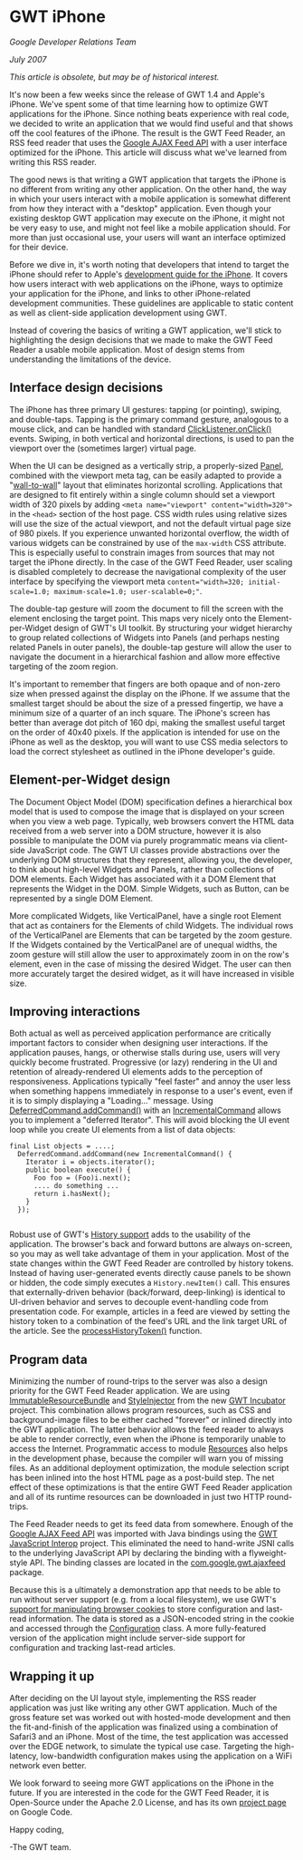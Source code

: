 GWT iPhone
===

_Google Developer Relations Team_

_July 2007_

_This article is obsolete, but may be of historical interest._

It's now been a few weeks since the release of GWT 1.4 and Apple's iPhone.
We've spent some of that time learning how to optimize GWT
applications for the iPhone. Since nothing beats experience with real
code, we decided to write an application that we would find useful and that
shows off the cool features of the iPhone. The result is the
GWT Feed Reader, an RSS feed reader that uses the
[Google
AJAX Feed API](http://developers.google.com/feed/) with a user interface optimized for the iPhone. This article
will discuss what we've learned from writing this RSS reader.

The good news is that writing a GWT application that
targets the iPhone is no different from writing any other application.
On the other hand, the way in which your users interact with a mobile application is
somewhat different from how they interact with a "desktop" application.
Even though your existing desktop GWT application may execute on the iPhone,
it might not be very easy to use, and might not feel like a mobile application should.
For more than just occasional use, your users will want an
interface optimized for their device.

Before we dive in, it's worth noting that
developers that intend to target the iPhone should refer to Apple's
[development
guide for the iPhone](http://developer.apple.com/iphone/). It covers how users interact with web
applications on the iPhone, ways to optimize your application for the iPhone,
and links to other iPhone-related development communities. These
guidelines are applicable to static content as well as client-side application
development using GWT.

Instead of covering the basics of writing a GWT application, we'll stick
to highlighting the design decisions that we made to make the GWT Feed Reader a
usable mobile application. Most of design stems from understanding the
limitations of the device.

## Interface design decisions

The iPhone has three primary UI gestures: tapping (or pointing),
swiping, and double-taps. Tapping is the primary command gesture,
analogous to a mouse click, and can be handled with standard
[ClickListener.onClick()](/javadoc/latest/com/google/gwt/user/client/ui/ClickListener.html)
events. Swiping, in both vertical and horizontal directions, is used to
pan the viewport over the (sometimes larger) virtual page.

When the UI can be designed as a vertically strip, a properly-sized
[Panel](/javadoc/latest/com/google/gwt/user/client/ui/Panel.html),
combined with the viewport meta tag, can be easily adapted to provide a
"[wall-to-wall](http://gwt-feed-reader.googlecode.com/svn/trunk/src/com/google/gwt/sample/feedreader/client/WallToWallPanel.java)"
layout that eliminates horizontal scrolling. Applications that are
designed to fit entirely within a single column should set a viewport width of
320 pixels by adding `<meta
name="viewport" content="width=320">` in the
`<head>` section of the host
page. CSS width rules using relative sizes will use the size of the actual
viewport, and not the default virtual page size of 980 pixels. If you
experience unwanted horizontal overflow, the width of various widgets can be
constrained by use of the `max-width`
CSS attribute. This is especially useful to constrain images from sources
that may not target the iPhone directly. In the case of the GWT Feed
Reader, user scaling is disabled completely to decrease the navigational
complexity of the user interface by specifying the viewport meta
`content="width=320; initial-scale=1.0; maximum-scale=1.0;
user-scalable=0;"`.

The double-tap gesture will zoom the document to fill the screen with the
element enclosing the target point. This maps very nicely onto the
Element-per-Widget design of GWT's UI toolkit. By structuring your widget
hierarchy to group related collections of Widgets into Panels (and perhaps
nesting related Panels in outer panels), the double-tap gesture will allow the
user to navigate the document in a hierarchical fashion and allow more effective
targeting of the zoom region.

It's important to remember that fingers are both opaque and of non-zero
size when pressed against the display on the iPhone. If we assume that the
smallest target should be about the size of a pressed fingertip, we have a
minimum size of a quarter of an inch square. The iPhone's screen has better than
average dot pitch of 160 dpi, making the smallest useful target on the order of
40x40 pixels. If the application is intended for use on the iPhone as well
as the desktop, you will want to use CSS media selectors to load the correct
stylesheet as outlined in the iPhone developer's guide.

## Element-per-Widget design

The Document Object Model (DOM) specification defines a hierarchical box
model that is used to compose the image that is displayed on your screen when
you view a web page. Typically, web browsers convert the HTML data
received from a web server into a DOM structure, however it is also possible to
manipulate the DOM via purely programmatic means via client-side JavaScript
code. The GWT UI classes provide abstractions over the underlying DOM
structures that they represent, allowing you, the developer, to think about
high-level Widgets and Panels, rather than collections of DOM elements.
Each Widget has associated with it a DOM Element that represents the Widget in
the DOM. Simple Widgets, such as Button, can be represented by a single
DOM Element.

More complicated Widgets, like VerticalPanel, have a single root Element
that act as containers for the Elements of child Widgets. The individual
rows of the VerticalPanel are Elements that can be targeted by the zoom
gesture. If the Widgets contained by the VerticalPanel are of unequal
widths, the zoom gesture will still allow the user to approximately zoom in on
the row's element, even in the case of missing the desired Widget. The
user can then more accurately target the desired widget, as it will have
increased in visible size.

## Improving interactions

Both actual as well as perceived application performance are critically
important factors to consider when designing user interactions. If the
application pauses, hangs, or otherwise stalls during use, users will very
quickly become frustrated.
Progressive (or lazy) rendering in the UI and retention of already-rendered UI
elements adds to the perception of responsiveness.
Applications typically "feel faster" and annoy the user less when something happens
immediately in response to a user's event, even if it is to simply displaying a
"Loading..." message. Using
[DeferredCommand.addCommand()](/javadoc/latest/com/google/gwt/user/client/DeferredCommand.html) with an
[IncrementalCommand](/javadoc/latest/com/google/gwt/user/client/IncrementalCommand.html)
allows you to implement a "deferred Iterator". This will avoid blocking
the UI event loop while you create UI elements from a list of data
objects:

```
final List objects = ....;
  DeferredCommand.addCommand(new IncrementalCommand() {
    Iterator i = objects.iterator();
    public boolean execute() {
      Foo foo = (Foo)i.next();
      .... do something ...
      return i.hasNext();
    }
  });
  
```

Robust use of GWT's
[History
support](/javadoc/latest/com/google/gwt/user/client/History.html) adds to the usability of the application. The browser's back
and forward buttons are always on-screen, so you may as well take advantage of
them in your application. Most of the state changes within the GWT Feed
Reader are controlled by history tokens. Instead of having user-generated
events directly cause panels to be shown or hidden, the code simply executes a
`History.newItem()` call. This
ensures that externally-driven behavior (back/forward, deep-linking) is
identical to UI-driven behavior and serves to decouple event-handling code from
presentation code. For example, articles in a feed are viewed by setting the
history token to a combination of the feed's URL and the link target URL of the
article. See the
[processHistoryToken()](http://gwt-feed-reader.googlecode.com/svn/trunk/src/com/google/gwt/sample/feedreader/client/GwtFeedReader.java)
function.

## Program data

Minimizing the number of round-trips to the server was also a design
priority for the GWT Feed Reader application. We are using
[ImmutableResourceBundle](http://code.google.com/p/google-web-toolkit-incubator/wiki/ImmutableResourceBundle)
and
[StyleInjector](http://code.google.com/p/google-web-toolkit-incubator/wiki/StyleInjector)
from the new
[GWT
Incubator](http://code.google.com/p/google-web-toolkit-incubator) project. This combination allows program resources, such as
CSS and background-image files to be either cached "forever" or inlined directly
into the GWT application. The latter behavior allows the feed reader to
always be able to render correctly, even when the iPhone is temporarily unable
to access the Internet. Programmatic access to module
[Resources](http://gwt-feed-reader.googlecode.com/svn/trunk/src/com/google/gwt/sample/feedreader/client/resources/Resources.java)
also helps in the development phase, because the compiler will warn you of
missing files. As an additional deployment optimization, the module
selection script has been inlined into the host HTML page as a post-build
step. The net effect of these optimizations is that the entire GWT Feed
Reader application and all of its runtime resources can be downloaded in just
two HTTP round-trips.

The Feed Reader needs to get its feed data from somewhere. Enough
of the
[Google
AJAX Feed API](http://developers.google.com/feed/) was imported with Java bindings using the
[GWT
JavaScript Interop](http://code.google.com/p/gwt-api-interop) project. This eliminated the need to hand-write
JSNI calls to the underlying JavaScript API by declaring the binding with a
flyweight-style API. The binding classes are located in the
[com.google.gwt.ajaxfeed](http://gwt-feed-reader.googlecode.com/svn/trunk/src/com/google/gwt/ajaxfeed)
package.

Because this is a ultimately a demonstration app that needs to be able to
run without server support (e.g. from a local filesystem), we use GWT's
[support
for manipulating browser cookies](/javadoc/latest/com/google/gwt/user/client/Cookies.html) to store configuration and last-read
information. The data is stored as a JSON-encoded string in the cookie and
accessed through the
[Configuration](http://gwt-feed-reader.googlecode.com/svn/trunk/src/com/google/gwt/sample/feedreader/client/Configuration.java)
class. A more fully-featured version of the application might include
server-side support for configuration and tracking last-read articles.

## Wrapping it up

After deciding on the UI layout style, implementing the RSS reader
application was just like writing any other GWT application. Much of the
gross feature set was worked out with hosted-mode development and then the
fit-and-finish of the application was finalized using a combination of Safari3
and an iPhone. Most of the time, the test application was accessed over
the EDGE network, to simulate the typical use case. Targeting the
high-latency, low-bandwidth configuration makes using the application on a WiFi
network even better.

We look forward to seeing more GWT applications on the iPhone in the
future. If you are interested in the code for the GWT Feed Reader, it is
Open-Source under the Apache 2.0 License, and has its own
[project
page](http://code.google.com/p/gwt-feed-reader/) on Google Code.

Happy coding,

 -The GWT team.
